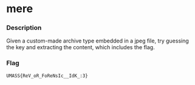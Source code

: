 # mere


### Description

Given a custom-made archive type embedded in a jpeg file, try guessing the key
and extracting the content, which includes the flag.

### Flag

`UMASS{ReV_oR_FoReNsIc__IdK_:3}`